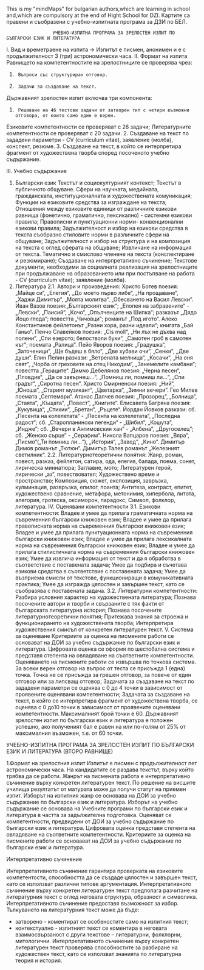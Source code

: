 This  is my "mindMaps" for bulgarian authors,which are learning in school and,which are compulsory at the end of Hight School for DZI.
Картите са правени и съобразени с учебно-изпитната програма за ДЗИ по БЕЛ.

                     УЧЕБНО-ИЗПИТНА ПРОГРАМА ЗА ЗРЕЛОСТЕН ИЗПИТ ПО БЪЛГАРСКИ ЕЗИК И ЛИТЕРАТУРА
					 
I. Вид и времетраене на изпита
-> Изпитът е писмен, анонимен и е с продължителност 3 (три) астрономически часа.
II. Формат на изпита
Равнището на компетентностите на зрелостниците се проверява чрез:
1.      Въпроси със структуриран отговор.
2.      Задачи за създаване на текст.
Държавният зрелостен изпит включва три компонента:
1.      Решаване на 46 тестови задачи от затворен тип с четири възможни отговора, от които само един е верен.
Езиковите компетентности се проверяват с 26 задачи;
Литературните компетентности се проверяват с 20 задачи.
2.      Създаване на текст по зададени параметри - CV (curriculum vitae), заявление (молба), конспект, резюме.
3.      Създаване на текст, в който се интерпретира фрагмент от художествена творба според посоченото учебно съдържание.
 
III. Учебно съдържание
1. Български език
Текстът и социокултурният контекст;
Текстът в публичното общуване. Сфери на научната, медийната, гражданската, институционалната и художествената комуникация;
Функции на езиковите средства за изграждане на текста;
Отношения между езиковите единици от различните езикови равнища (фонетично, граматично, лексикално) - системни езикови правила;
Правописни и пунктуационни норми- конвенционални езикови правила;
Задължителност и избор на езикови средства в текста съобразно стиловите норми в различните сфери на общуване;
Задължителност и избор на структура и на композиция на текста с оглед сферата на общуване;
Извличане на информация от текста. Тематично и смислово членене на текста (конспектиране и резюмиране);
Създаване на интерпретативно съчинение;
Текстове документи, необходими за социалната реализация на зрелостниците при продължаване на образованието или при постъпване на работа - CV (curriculum vitae); заявление (молба).
2. Литература
2.1. Автори и произведения:
Христо Ботев
поезия: „Майце си“, „Елегия“, „До моето първо либе“, „На прощаване“, „Хаджи Димитър“, „Моята молитва“, „Обесването на Васил Левски“.
Иван Вазов
поезия:„Българският език“; „Епопея на забравените“ - „Левски“, „Паисий“, „Кочо“, „Опълченците на Шипка“; разказът „Дядо Йоцо гледа“; повестта „Чичовци“; романът „Под игото“.
Алеко Константинов
фейлетонът „Разни хора, разни идеали“; книгата „Бай Ганьо“.
Пенчо Славейков
поезия: „Cis moll“, „Ни лъх не дъхва над полени“, „Спи езерото; белостволи буки“, „Самотен гроб в самотен кът“; поемата „Ралица“.
Пейо Яворов
поезия: „Градушка“, „Заточеници“, „Ще бъдеш в бяло“, „Две хубави очи“, „Сенки“, „Две души“.
Елин Пелин
разкази: „Ветрената мелница“, „Косачи“, „На оня свят“, „Чорба от греховете на отец Никодим“,  „Занемелите камбани“; повестта „Гераците“.
Димчо Дебелянов
поезия: „Черна песен“, „Пловдив“, „Да се завърнеш...“, „Помниш ли, помниш ли...“, „Спи градът“, „Сиротна песен“.
Христо Смирненски
поезия: „Ний“, „Юноша“, „Старият музикант“, „Цветарка“, „Зимни вечери“.
Гео Милев
поемата „Септември“.
Атанас Далчев
поезия: „Прозорец“, „Болница“, „Стаята“, „Къщата“, „Повест“, „Книгите“.
Елисавета Багряна
поезия: „Кукувица“, „Стихии“, „Бретан“, „Ръцете“.
Йордан Йовков
разкази: сб. „Песента на колелетата“ - „Песента на колелетата“, „Последна радост“; сб. „Старопланински легенди“ - „Шибил“, „Кошута“, „Индже“; сб. „Вечери в Антимовския хан“ - „Албена“, „Другоселец“; сб. „Женско сърце“ - „Серафим“.
Никола Вапцаров
поезия: „Вяра“,„Писмо“(„Ти помниш ли...“), „История“, „Завод“, „Кино“.
Димитър Димов
романът „Тютюн“.
Димитър Талев
романът „Железният светилник“.
2.2. Литературнотеоретични понятия:
Жанр, роман, повест, разказ, фейлетон, сатира, ода, елегия, балада, поема, сонет, лирическа миниатюра;
Заглавие, мото;
Литературен герой, лирически „аз“, повествовател;
Художествено време и пространство;
Композиция, сюжет, експозиция, завръзка, кулминация, развръзка, епилог, поанта;
Антитеза, контраст, епитет, художествено сравнение, метафора, метонимия, хипербола, литота, алегория, гротеска, оксиморон, парадокс;
Символ, фолклор, литература.
IV. Оценявани компетентности
3.1. Езикови компетентности:
Владее и умее да прилага граматичната норма на съвременния български книжовен език;
Владее и умее да прилага правописната норма на съвременния български книжовен език;
Владее и умее да прилага пунктуационната норма на съвременния български книжовен език;
Владее и умее да прилага лексикалната норма на съвременния български книжовен език;
Владее и умее да прилага стилистичната норма на съвременния български книжовен език;
Умее да извлича информация от текст и да я обработва в съответствие с поставената задача;
Умее да подбира и съчетава езикови средства в съответствие с поставената задача;
Умее да възприема смисли от текстове, функциониращи в комуникативната практика;
Умее да изгражда цялостен и завършен текст, като се съобразява с поставената задача.
3.2. Литературни компетентности:
Разбира условния характер на художествената литература;
Познава посочените автори и творби и свързаните с тях факти от българската литературна история;
Познава посочените литературнотеоретични понятия;
Притежава знания за строежа и функционирането на художествената творба;
Интерпретира художествения смисъл от конкретен литературен текст.
V. Система за оценяване
Критериите за оценка на писмените работи се основават на ДОИ за учебно съдържание по български език и литература.
Цифровата оценка се оформя по шестобална система и представя степента на овладяване на съответните компетентности.
Оценяването на писмените работи се извършва по точкова система.
За всеки верен отговор на въпрос от теста се присъжда 1 (една) точка. Точка не се присъжда за грешен отговор, за повече от един отговор или за липсващ отговор;
Задачата за създаване на текст по зададени параметри се оценява с 0 до 4 точки в зависимост от проявените оценявани компетентности;
Задачата за създаване на текст, в който се интерпретира фрагмент от художествена творба, се оценява с 0 до10 точки в зависимост от проявените оценявани компетентности.
Максималният брой точки е 60. Държавният зрелостен изпит по български език и литература е положен успешно, ако полученият бал е равен на или по-голям от 25% от максималния възможен, т.е. от 60 точки.
 
УЧЕБНО-ИЗПИТНА ПРОГРАМА
ЗА ЗРЕЛОСТЕН ИЗПИТ ПО БЪЛГАРСКИ ЕЗИК И ЛИТЕРАТУРА (ВТОРО РАВНИЩЕ)

1.Формат на зрелостния изпит
Изпитът е писмен с продължителност пет астрономически часа. На кандидатите се раздава текстът, върху който трябва да се работи.
Жанрът на писмената работа е интерпретативно съчинение върху конкретен литературен текст. По решение на  висшите училища резултатът от матурата може да получи статут на приемен изпит.
Изборът на изпитния жанр се основава на ДОИ за учебно съдържание по български език и литература.
Изборът на учебно съдържание се основава на Учебните програми по български език и литература в частта за задължителна подготовка.
Оценяват се компетентности, предвидени от ДОИ за учебно съдържание по български език и литература.
Цифровата оценка представя степента на овладяване на съответните компетентности.
Критериите за оценка на писмените работи се основават на ДОИ за учебно съдържание по български език и литература.
 
Интерпретативно съчинение

Интерпретативното съчинение гарантира проверката на езиковите компетентости, способността да се създаде цялостен и завършен текст, като се използват различни типове аргументация.
Интерпретативното съчинение върху конкретен литературен текст предполага разчитане на литературния текст с оглед неговата структура, образност и символика.
Интерпретативното съчинение предоставя възможност за избор. Тълкуването на литературния текст може да бъде:
- затворено - коментират се особеностите само на изпитния текст;
- контекстуално - изпитният текст се коментира в неговата взаимосвързаност с други текстове – литературни, фолклорни, митологични.
Интерпретативното съчинение върху конкретен литературен текст проверява способностите за разбиране на  художествен текст, като се използват знанията по литературна теория и история.